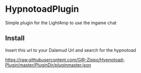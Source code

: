 # HypnotoadPlugin

Simple plugin for the LightAmp to use the ingame chat

## Install

Insert this url to your Dalamud Url and search for the hypnotoad

https://raw.githubusercontent.com/GiR-Zippo/Hypnotoad-Plugin/master/PluginDir/pluginmaster.json
